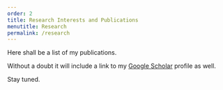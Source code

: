 ```yaml
---
order: 2
title: Research Interests and Publications
menutitle: Research
permalink: /research
---
```


Here shall be a list of my publications. 

Without a doubt it will include a link to my [Google Scholar](https://scholar.google.co.uk/citations?user=heG7k-gAAAAJ&hl=en) profile as well.

Stay tuned.
